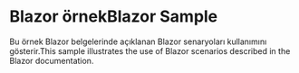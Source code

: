 # <a name="blazor-sample"></a><span data-ttu-id="b8a5f-101">Blazor örnek</span><span class="sxs-lookup"><span data-stu-id="b8a5f-101">Blazor Sample</span></span>

<span data-ttu-id="b8a5f-102">Bu örnek Blazor belgelerinde açıklanan Blazor senaryoları kullanımını gösterir.</span><span class="sxs-lookup"><span data-stu-id="b8a5f-102">This sample illustrates the use of Blazor scenarios described in the Blazor documentation.</span></span>
